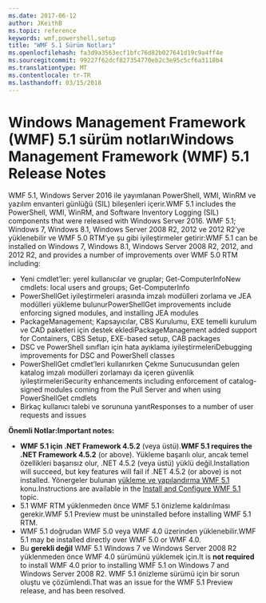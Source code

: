 ```yaml
---
ms.date: 2017-06-12
author: JKeithB
ms.topic: reference
keywords: wmf,powershell,setup
title: "WMF 5.1 Sürüm Notları"
ms.openlocfilehash: fa3d9a3563ecf1bfc76d82b027641d19c9a4ff4e
ms.sourcegitcommit: 99227f62dcf827354770eb2c3e95c5cf6a3118b4
ms.translationtype: MT
ms.contentlocale: tr-TR
ms.lasthandoff: 03/15/2018
---
```

# <a name="windows-management-framework-wmf-51-release-notes"></a><span data-ttu-id="231da-103">Windows Management Framework (WMF) 5.1 sürüm notları</span><span class="sxs-lookup"><span data-stu-id="231da-103">Windows Management Framework (WMF) 5.1 Release Notes</span></span> #

<span data-ttu-id="231da-104">WMF 5.1, Windows Server 2016 ile yayımlanan PowerShell, WMI, WinRM ve yazılım envanteri günlüğü (SIL) bileşenleri içerir.</span><span class="sxs-lookup"><span data-stu-id="231da-104">WMF 5.1 includes the PowerShell, WMI, WinRM, and Software Inventory Logging (SIL) components that were released with Windows Server 2016.</span></span>
<span data-ttu-id="231da-105">WMF 5.1; Windows 7, Windows 8.1, Windows Server 2008 R2, 2012 ve 2012 R2’ye yüklenebilir ve WMF 5.0 RTM’ye şu gibi iyileştirmeler getirir:</span><span class="sxs-lookup"><span data-stu-id="231da-105">WMF 5.1 can be installed on Windows 7, Windows 8.1, Windows Server 2008 R2, 2012, and 2012 R2, and provides a number of improvements over WMF 5.0 RTM including:</span></span>

- <span data-ttu-id="231da-106">Yeni cmdlet’ler: yerel kullanıcılar ve gruplar; Get-ComputerInfo</span><span class="sxs-lookup"><span data-stu-id="231da-106">New cmdlets: local users and groups; Get-ComputerInfo</span></span>
- <span data-ttu-id="231da-107">PowerShellGet iyileştirmeleri arasında imzalı modülleri zorlama ve JEA modülleri yükleme bulunur</span><span class="sxs-lookup"><span data-stu-id="231da-107">PowerShellGet improvements include enforcing signed modules, and installing JEA modules</span></span>
- <span data-ttu-id="231da-108">PackageManagement; Kapsayıcılar, CBS Kurulumu, EXE temelli kurulum ve CAD paketleri için destek ekledi</span><span class="sxs-lookup"><span data-stu-id="231da-108">PackageManagement added support for Containers, CBS Setup, EXE-based setup, CAB packages</span></span>
- <span data-ttu-id="231da-109">DSC ve PowerShell sınıfları için hata ayıklama iyileştirmeleri</span><span class="sxs-lookup"><span data-stu-id="231da-109">Debugging improvements for DSC and PowerShell classes</span></span>
- <span data-ttu-id="231da-110">PowerShellGet cmdlet’leri kullanırken Çekme Sunucusundan gelen katalog imzalı modülleri zorlamayı da içeren güvenlik iyileştirmeleri</span><span class="sxs-lookup"><span data-stu-id="231da-110">Security enhancements including enforcement of catalog-signed modules coming from the Pull Server and when using PowerShellGet cmdlets</span></span>
- <span data-ttu-id="231da-111">Birkaç kullanıcı talebi ve sorununa yanıt</span><span class="sxs-lookup"><span data-stu-id="231da-111">Responses to a number of user requests and issues</span></span>

<span data-ttu-id="231da-112">**Önemli Notlar:**</span><span class="sxs-lookup"><span data-stu-id="231da-112">**Important notes:**</span></span>

- <span data-ttu-id="231da-113">**WMF 5.1 için .NET Framework 4.5.2** (veya üstü).</span><span class="sxs-lookup"><span data-stu-id="231da-113">**WMF 5.1 requires the .NET Framework 4.5.2** (or above).</span></span> <span data-ttu-id="231da-114">Yükleme başarılı olur, ancak temel özellikleri başarısız olur, .NET 4.5.2 (veya üstü) yüklü değil.</span><span class="sxs-lookup"><span data-stu-id="231da-114">Installation will succeed, but key features will fail if .NET 4.5.2 (or above) is not installed.</span></span> <span data-ttu-id="231da-115">Yönergeler bulunan [yükleme ve yapılandırma WMF 5.1 ](https://msdn.microsoft.com/powershell/wmf/5.1/install-configure) konu.</span><span class="sxs-lookup"><span data-stu-id="231da-115">Instructions are available in the [Install and Configure WMF 5.1 ](https://msdn.microsoft.com/powershell/wmf/5.1/install-configure) topic.</span></span>
- <span data-ttu-id="231da-116">5.1 WMF RTM yüklenmeden önce WMF 5.1 önizleme kaldırılması gerekir.</span><span class="sxs-lookup"><span data-stu-id="231da-116">WMF 5.1 Preview must be uninstalled before installing WMF 5.1 RTM.</span></span>
- <span data-ttu-id="231da-117">WMF 5.1 doğrudan WMF 5.0 veya WMF 4.0 üzerinden yüklenebilir.</span><span class="sxs-lookup"><span data-stu-id="231da-117">WMF 5.1 may be installed directly over WMF 5.0 or WMF 4.0.</span></span>
- <span data-ttu-id="231da-118">Bu __gerekli değil__ WMF 5.1 Windows 7 ve Windows Server 2008 R2 yüklenmeden önce WMF 4.0 sürümünü yüklemek için.</span><span class="sxs-lookup"><span data-stu-id="231da-118">It is __not required__ to install WMF 4.0 prior to installing WMF 5.1 on Windows 7 and Windows Server 2008 R2.</span></span> <span data-ttu-id="231da-119">WMF 5.1 önizleme sürümü için bir sorun oluştu ve çözümlendi.</span><span class="sxs-lookup"><span data-stu-id="231da-119">That was an issue for the WMF 5.1 Preview release, and has been resolved.</span></span>  


